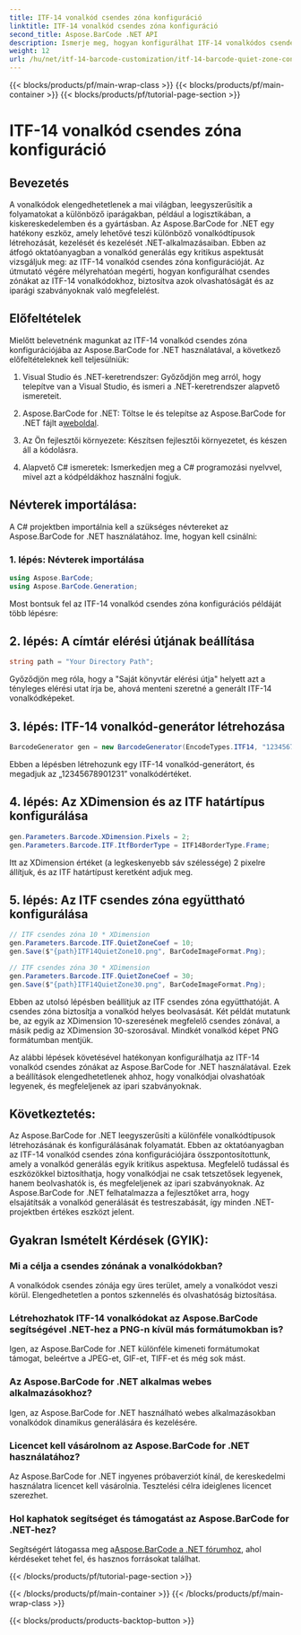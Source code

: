```yaml
---
title: ITF-14 vonalkód csendes zóna konfiguráció
linktitle: ITF-14 vonalkód csendes zóna konfiguráció
second_title: Aspose.BarCode .NET API
description: Ismerje meg, hogyan konfigurálhat ITF-14 vonalkódos csendes zónákat az Aspose.BarCode for .NET segítségével. Biztosítsa az olvashatóságot és a megfelelőséget könnyedén.
weight: 12
url: /hu/net/itf-14-barcode-customization/itf-14-barcode-quiet-zone-configuration/
---
```


{{< blocks/products/pf/main-wrap-class >}}
{{< blocks/products/pf/main-container >}}
{{< blocks/products/pf/tutorial-page-section >}}

# ITF-14 vonalkód csendes zóna konfiguráció


## Bevezetés

A vonalkódok elengedhetetlenek a mai világban, leegyszerűsítik a folyamatokat a különböző iparágakban, például a logisztikában, a kiskereskedelemben és a gyártásban. Az Aspose.BarCode for .NET egy hatékony eszköz, amely lehetővé teszi különböző vonalkódtípusok létrehozását, kezelését és kezelését .NET-alkalmazásaiban. Ebben az átfogó oktatóanyagban a vonalkód generálás egy kritikus aspektusát vizsgáljuk meg: az ITF-14 vonalkód csendes zóna konfigurációját. Az útmutató végére mélyrehatóan megérti, hogyan konfigurálhat csendes zónákat az ITF-14 vonalkódokhoz, biztosítva azok olvashatóságát és az iparági szabványoknak való megfelelést.

## Előfeltételek

Mielőtt belevetnénk magunkat az ITF-14 vonalkód csendes zóna konfigurációjába az Aspose.BarCode for .NET használatával, a következő előfeltételeknek kell teljesülniük:

1. Visual Studio és .NET-keretrendszer: Győződjön meg arról, hogy telepítve van a Visual Studio, és ismeri a .NET-keretrendszer alapvető ismereteit.

2.  Aspose.BarCode for .NET: Töltse le és telepítse az Aspose.BarCode for .NET fájlt a[weboldal](https://releases.aspose.com/barcode/net/).

3. Az Ön fejlesztői környezete: Készítsen fejlesztői környezetet, és készen áll a kódolásra.

4. Alapvető C# ismeretek: Ismerkedjen meg a C# programozási nyelvvel, mivel azt a kódpéldákhoz használni fogjuk.

## Névterek importálása:

A C# projektben importálnia kell a szükséges névtereket az Aspose.BarCode for .NET használatához. Íme, hogyan kell csinálni:

### 1. lépés: Névterek importálása

```csharp
using Aspose.BarCode;
using Aspose.BarCode.Generation;
```

Most bontsuk fel az ITF-14 vonalkód csendes zóna konfigurációs példáját több lépésre:

## 2. lépés: A címtár elérési útjának beállítása

```csharp
string path = "Your Directory Path";
```

Győződjön meg róla, hogy a "Saját könyvtár elérési útja" helyett azt a tényleges elérési utat írja be, ahová menteni szeretné a generált ITF-14 vonalkódképeket.

## 3. lépés: ITF-14 vonalkód-generátor létrehozása

```csharp
BarcodeGenerator gen = new BarcodeGenerator(EncodeTypes.ITF14, "12345678901231");
```

Ebben a lépésben létrehozunk egy ITF-14 vonalkód-generátort, és megadjuk az „12345678901231” vonalkódértéket.

## 4. lépés: Az XDimension és az ITF határtípus konfigurálása

```csharp
gen.Parameters.Barcode.XDimension.Pixels = 2;
gen.Parameters.Barcode.ITF.ItfBorderType = ITF14BorderType.Frame;
```

Itt az XDimension értéket (a legkeskenyebb sáv szélessége) 2 pixelre állítjuk, és az ITF határtípust keretként adjuk meg.

## 5. lépés: Az ITF csendes zóna együttható konfigurálása

```csharp
// ITF csendes zóna 10 * XDimension
gen.Parameters.Barcode.ITF.QuietZoneCoef = 10;
gen.Save($"{path}ITF14QuietZone10.png", BarCodeImageFormat.Png);

// ITF csendes zóna 30 * XDimension
gen.Parameters.Barcode.ITF.QuietZoneCoef = 30;
gen.Save($"{path}ITF14QuietZone30.png", BarCodeImageFormat.Png);
```

Ebben az utolsó lépésben beállítjuk az ITF csendes zóna együtthatóját. A csendes zóna biztosítja a vonalkód helyes beolvasását. Két példát mutatunk be, az egyik az XDimension 10-szeresének megfelelő csendes zónával, a másik pedig az XDimension 30-szorosával. Mindkét vonalkód képet PNG formátumban mentjük.

Az alábbi lépések követésével hatékonyan konfigurálhatja az ITF-14 vonalkód csendes zónákat az Aspose.BarCode for .NET használatával. Ezek a beállítások elengedhetetlenek ahhoz, hogy vonalkódjai olvashatóak legyenek, és megfeleljenek az ipari szabványoknak.

## Következtetés:

Az Aspose.BarCode for .NET leegyszerűsíti a különféle vonalkódtípusok létrehozásának és konfigurálásának folyamatát. Ebben az oktatóanyagban az ITF-14 vonalkód csendes zóna konfigurációjára összpontosítottunk, amely a vonalkód generálás egyik kritikus aspektusa. Megfelelő tudással és eszközökkel biztosíthatja, hogy vonalkódjai ne csak tetszetősek legyenek, hanem beolvashatók is, és megfeleljenek az ipari szabványoknak. Az Aspose.BarCode for .NET felhatalmazza a fejlesztőket arra, hogy elsajátítsák a vonalkód generálását és testreszabását, így minden .NET-projektben értékes eszközt jelent.

## Gyakran Ismételt Kérdések (GYIK):

### Mi a célja a csendes zónának a vonalkódokban?
A vonalkódok csendes zónája egy üres terület, amely a vonalkódot veszi körül. Elengedhetetlen a pontos szkennelés és olvashatóság biztosítása.

### Létrehozhatok ITF-14 vonalkódokat az Aspose.BarCode segítségével .NET-hez a PNG-n kívül más formátumokban is?
Igen, az Aspose.BarCode for .NET különféle kimeneti formátumokat támogat, beleértve a JPEG-et, GIF-et, TIFF-et és még sok mást.

### Az Aspose.BarCode for .NET alkalmas webes alkalmazásokhoz?
Igen, az Aspose.BarCode for .NET használható webes alkalmazásokban vonalkódok dinamikus generálására és kezelésére.

### Licencet kell vásárolnom az Aspose.BarCode for .NET használatához?
Az Aspose.BarCode for .NET ingyenes próbaverziót kínál, de kereskedelmi használatra licencet kell vásárolnia. Tesztelési célra ideiglenes licencet szerezhet.

### Hol kaphatok segítséget és támogatást az Aspose.BarCode for .NET-hez?
 Segítségért látogassa meg a[Aspose.BarCode a .NET fórumhoz](https://forum.aspose.com/c/barcode/13), ahol kérdéseket tehet fel, és hasznos forrásokat találhat.


{{< /blocks/products/pf/tutorial-page-section >}}

{{< /blocks/products/pf/main-container >}}
{{< /blocks/products/pf/main-wrap-class >}}

{{< blocks/products/products-backtop-button >}}
